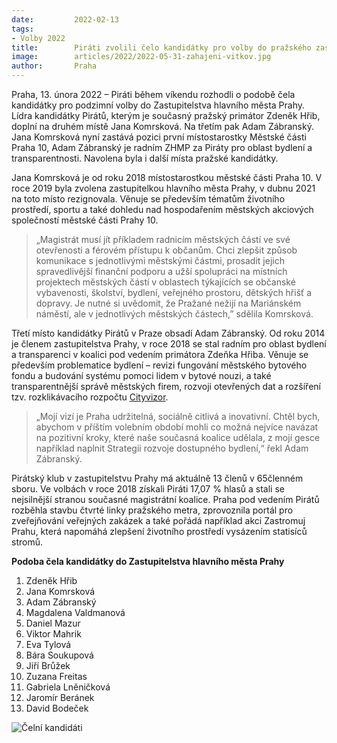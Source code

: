 ```yaml
---
date:         2022-02-13
tags:        
- Volby 2022
title:        Piráti zvolili čelo kandidátky pro volby do pražského zastupitelstva. Zdeňka Hřiba doplní Jana Komrsková či Adam Zábranský
image: 	      articles/2022/2022-05-31-zahajeni-vitkov.jpg
author:       Praha
---
```

 
Praha, 13. února 2022 – Piráti během víkendu rozhodli o podobě čela kandidátky pro podzimní volby do Zastupitelstva hlavního města Prahy. Lídra kandidátky Pirátů, kterým je současný pražský primátor Zdeněk Hřib, doplní na druhém místě Jana Komrsková. Na třetím pak Adam Zábranský. Jana Komrsková nyní zastává pozici první místostarostky Městské části Praha 10, Adam Zábranský je radním ZHMP za Piráty pro oblast bydlení a transparentnosti. Navolena byla i další místa pražské kandidátky.

Jana Komrsková je od roku 2018 místostarostkou městské části Praha 10. V roce 2019 byla zvolena zastupitelkou hlavního města Prahy, v dubnu 2021 na toto místo rezignovala. Věnuje se především tématům životního prostředí, sportu a také dohledu nad hospodařením městských akciových společností  městské části Prahy 10. 

> „Magistrát musí jít příkladem radnicím městských částí ve své otevřenosti a férovém přístupu k občanům. Chci zlepšit způsob komunikace s jednotlivými městskými částmi, prosadit jejich spravedlivější finanční podporu a užší spolupráci na místních projektech městských částí  v oblastech týkajících se občanské vybavenosti, školství, bydlení, veřejného prostoru, dětských hřišť a dopravy. Je nutné si uvědomit, že Pražané nežijí na Mariánském náměstí, ale v jednotlivých městských částech,” sdělila Komrsková.

Třetí místo kandidátky Pirátů v Praze obsadí Adam Zábranský. Od roku 2014 je členem zastupitelstva Prahy, v roce 2018 se stal radním pro oblast bydlení a transparenci v koalici pod vedením primátora Zdeňka Hřiba. Věnuje se především problematice bydlení – revizi fungování městského bytového fondu a budování systému pomoci lidem v bytové nouzi, a také transparentnější správě městských firem, rozvoji otevřených dat a rozšíření tzv. rozklikávacího rozpočtu [Cityvizor](https://cityvizor.cz/landing). 

> „Mojí vizí je Praha udržitelná, sociálně citlivá a inovativní. Chtěl bych, abychom v příštím volebním období mohli co možná nejvíce navázat na pozitivní kroky, které naše současná koalice udělala, z mojí gesce například naplnit Strategii rozvoje dostupného bydlení,“ řekl Adam Zábranský.

Pirátský klub v zastupitelstvu Prahy má aktuálně 13 členů v 65členném sboru. Ve volbách v roce 2018 získali Piráti 17,07 % hlasů a stali se nejsilnější stranou současné magistrátní koalice. Praha pod vedením Pirátů rozběhla stavbu čtvrté linky pražského metra, zprovoznila portál pro zveřejňování veřejných zakázek a také pořádá například akci Zastromuj Prahu, která napomáhá zlepšení životního prostředí vysázením statisíců stromů.

**Podoba čela kandidátky do Zastupitelstva hlavního města Prahy**

1. Zdeněk Hřib
2. Jana Komrsková
3. Adam Zábranský
4. Magdalena Valdmanová 
5. Daniel Mazur 
6. Viktor Mahrik 
7. Eva Tylová 
8. Bára Soukupová 
9. Jiří Brůžek 
10. Zuzana Freitas
11. Gabriela Lněničková 
12. Jaromír Beránek 
13. David Bodeček


![Čelní kandidáti](articles/2020/Celni-kandidati-Praha.png)
